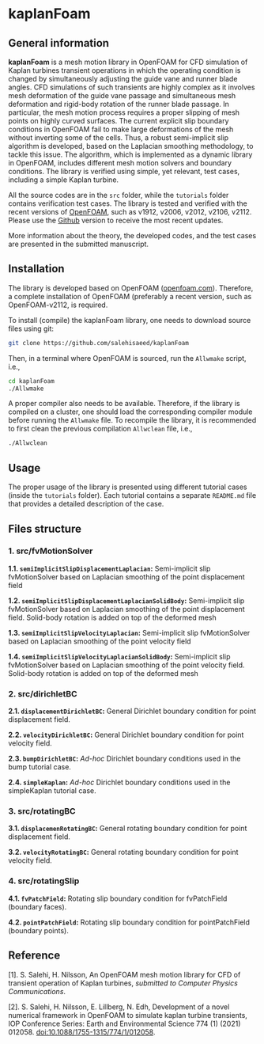 # kaplanFoam

## General information
**kaplanFoam** is a mesh motion library in OpenFOAM for CFD simulation of Kaplan turbines transient operations in which the operating condition is changed by simultaneously adjusting the guide vane and runner blade angles. CFD simulations of such transients are highly complex as it involves mesh deformation of the guide vane passage and simultaneous mesh deformation and rigid-body rotation of the runner blade passage. In particular, the mesh motion process requires a proper slipping of mesh points on highly curved surfaces. The current explicit slip boundary conditions in OpenFOAM fail to make large deformations of the mesh without inverting some of the cells. Thus, a robust semi-implicit slip algorithm is developed, based on the Laplacian smoothing methodology, to tackle this issue. The algorithm, which is implemented as a dynamic library in OpenFOAM, includes different mesh motion solvers and boundary conditions. The library is verified using simple, yet relevant, test cases, including a simple Kaplan turbine.

All the source codes are in the `src` folder, while the `tutorials` folder contains verification test cases. The library is tested and verified with the recent versions of [OpenFOAM](https://www.openfoam.com/), such as v1912, v2006, v2012, v2106, v2112. Please use the [Github](https://github.com/salehisaeed/kaplanFoam) version to receive the most recent updates.

More information about the theory, the developed codes, and the test cases are presented in the submitted manuscript.

## Installation

The library is developed based on OpenFOAM ([openfoam.com](https://www.openfoam.com/)). Therefore, a complete installation of OpenFOAM (preferably a recent version, such as OpenFOAM-v2112, is required. 

To install (compile) the kaplanFoam library, one needs to download source files using git:
```bash
git clone https://github.com/salehisaeed/kaplanFoam
```
Then, in a terminal where OpenFOAM is sourced, run the `Allwmake` script, i.e.,
```bash
cd kaplanFoam
./Allwmake
```
A proper compiler also needs to be available. Therefore, if the library is compiled on a cluster, one should load the corresponding compiler module before running the `Allwmake` file. To recompile the library, it is recommended to first clean the previous compilation `Allwclean` file, i.e.,
```bash
./Allwclean
```


## Usage

The proper usage of the library is presented using different tutorial cases (inside the `tutorials` folder). Each tutorial contains a separate `README.md` file that provides a detailed description of the case.


## Files structure

### 1. src/fvMotionSolver
 
**1.1. `semiImplicitSlipDisplacementLaplacian`:** Semi-implicit slip fvMotionSolver based on Laplacian smoothing of the point displacement field

**1.2. `semiImplicitSlipDisplacementLaplacianSolidBody`:** Semi-implicit slip fvMotionSolver based on Laplacian smoothing of the point displacement field. Solid-body rotation is added on top of the deformed mesh
  
**1.3. `semiImplicitSlipVelocityLaplacian`:** Semi-implicit slip fvMotionSolver based on Laplacian smoothing of the point velocity field

**1.4. `semiImplicitSlipVelocityLaplacianSolidBody`:** Semi-implicit slip fvMotionSolver based on Laplacian smoothing of the point velocity field. Solid-body rotation is added on top of the deformed mesh


### 2. src/dirichletBC
 
**2.1. `displacementDirichletBC`:** General Dirichlet boundary condition for point displacement field.

**2.2. `velocityDirichletBC`:** General Dirichlet boundary condition for point velocity field.
  
**2.3. `bumpDirichletBC`:** _Ad-hoc_ Dirichlet boundary conditions used in the bump tutorial case.

**2.4. `simpleKaplan`:** _Ad-hoc_ Dirichlet boundary conditions used in the simpleKaplan tutorial case.



### 3. src/rotatingBC
 
**3.1. `displacemenRotatingBC`:** General rotating boundary condition for point displacement field.

**3.2. `velocityRotatingBC`:** General rotating boundary condition for point velocity field.



### 4. src/rotatingSlip
 
**4.1. `fvPatchField`:** Rotating slip boundary condition for fvPatchField (boundary faces).

**4.2. `pointPatchField`:** Rotating slip boundary condition for pointPatchField (boundary points).


## Reference
[1]. S. Salehi, H. Nilsson, An OpenFOAM mesh motion library for CFD of transient operation of Kaplan turbines, _submitted to Computer Physics Communications_.

[2]. S. Salehi, H. Nilsson, E. Lillberg, N. Edh, Development of a novel numerical framework in OpenFOAM to simulate kaplan turbine transients, IOP Conference Series: Earth and Environmental Science 774 (1) (2021) 012058. [doi:10.1088/1755-1315/774/1/012058](https://www.doi.org/10.1088/1755-1315/774/1/012058).
